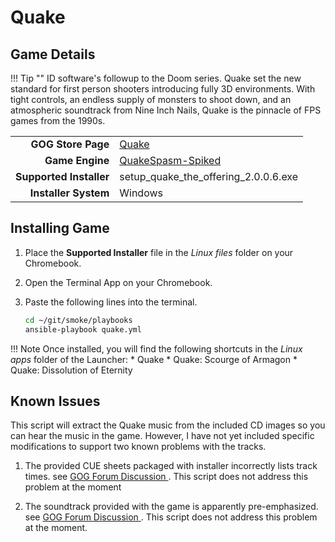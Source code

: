 # Quake

## Game Details

!!! Tip ""
    ID software's followup to the Doom series.  Quake set the new standard for first person shooters introducing fully 3D environments.  With tight controls, an endless supply of monsters to shoot down, and an atmospheric soundtrack from Nine Inch Nails, Quake is the pinnacle of FPS games from the 1990s.

|  |  |
|--:|:--|
| **GOG Store Page** | [Quake](https://www.gog.com/game/quake_the_offering) |
| **Game Engine** | [QuakeSpasm-Spiked](https://triptohell.info/moodles/qss/) |
| **Supported Installer** | setup_quake_the_offering_2.0.0.6.exe |
| **Installer System** | Windows |

## Installing Game
1. Place the **Supported Installer** file in the *Linux files* folder on your Chromebook.
1. Open the Terminal App on your Chromebook.
1. Paste the following lines into the terminal.

   ~~~bash
   cd ~/git/smoke/playbooks
   ansible-playbook quake.yml
   ~~~
!!! Note
    Once installed, you will find the following shortcuts in the *Linux apps* folder of the Launcher:
    * Quake
    * Quake: Scourge of Armagon
    * Quake: Dissolution of Eternity

## Known Issues

This script will extract the Quake music from the included CD images so you can hear the music in the game.  However, I have not yet included specific modifications to support two known problems with the tracks.

1. The provided CUE sheets packaged with installer incorrectly lists track times.  see [GOG Forum Discussion <i class="fas fa-external-link-alt"></i>](https://www.gog.com/forum/quake_series/quake_the_offering_incorrect_cue_sheets).  This script does not address this problem at the moment

2. The soundtrack provided with the game is apparently pre-emphasized.  see [GOG Forum Discussion <i class="fas fa-external-link-alt"></i>](https://www.gog.com/forum/quake_series/quake_the_offering_tweak_guide_video_quakespasm_extracting_audio_deemphasising).  This script does not address this problem at the moment.
